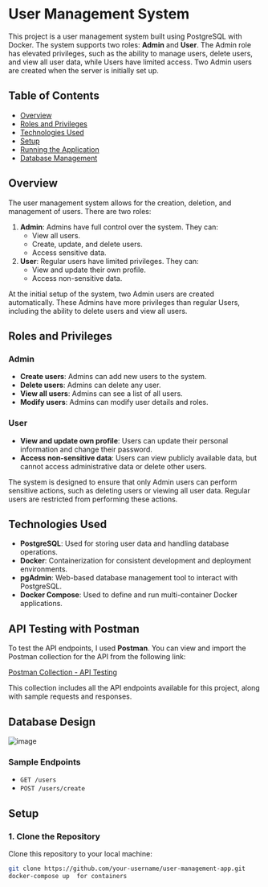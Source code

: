 # User Management System

This project is a user management system built using PostgreSQL with Docker. The system supports two roles: **Admin** and **User**. The Admin role has elevated privileges, such as the ability to manage users, delete users, and view all user data, while Users have limited access. Two Admin users are created when the server is initially set up.

## Table of Contents
- [Overview](#overview)
- [Roles and Privileges](#roles-and-privileges)
- [Technologies Used](#technologies-used)
- [Setup](#setup)
- [Running the Application](#running-the-application)
- [Database Management](#database-management)

## Overview

The user management system allows for the creation, deletion, and management of users. There are two roles:
1. **Admin**: Admins have full control over the system. They can:
   - View all users.
   - Create, update, and delete users.
   - Access sensitive data.
2. **User**: Regular users have limited privileges. They can:
   - View and update their own profile.
   - Access non-sensitive data.

At the initial setup of the system, two Admin users are created automatically. These Admins have more privileges than regular Users, including the ability to delete users and view all users.

## Roles and Privileges

### Admin
- **Create users**: Admins can add new users to the system.
- **Delete users**: Admins can delete any user.
- **View all users**: Admins can see a list of all users.
- **Modify users**: Admins can modify user details and roles.
  
### User
- **View and update own profile**: Users can update their personal information and change their password.
- **Access non-sensitive data**: Users can view publicly available data, but cannot access administrative data or delete other users.

The system is designed to ensure that only Admin users can perform sensitive actions, such as deleting users or viewing all user data. Regular users are restricted from performing these actions.

## Technologies Used

- **PostgreSQL**: Used for storing user data and handling database operations.
- **Docker**: Containerization for consistent development and deployment environments.
- **pgAdmin**: Web-based database management tool to interact with PostgreSQL.
- **Docker Compose**: Used to define and run multi-container Docker applications.

 ## API Testing with Postman

To test the API endpoints, I used **Postman**. You can view and import the Postman collection for the API from the following link:

[Postman Collection - API Testing](https://[www.postman.com/collections/<collection_id>](https://web.postman.co/documentation/31765464-3076ddf1-8796-474d-8475-03fc4306e595/publish?workspaceId=873661cf-9c8b-43aa-8951-35aad6068032))

This collection includes all the API endpoints available for this project, along with sample requests and responses.

## Database Design
![image](https://github.com/user-attachments/assets/c013875b-c637-4490-b065-ad181b91d916)

### Sample Endpoints
- `GET /users`
- `POST /users/create`





## Setup

### 1. Clone the Repository
Clone this repository to your local machine:
```bash
git clone https://github.com/your-username/user-management-app.git
docker-compose up  for containers

